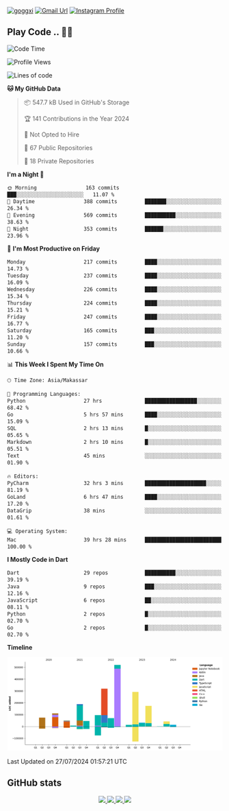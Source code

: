 [![goggxi](https://img.shields.io/badge/Portofolio-Goggxi-orange)](https://goggxi.github.io)
[![Gmail Url](https://img.shields.io/twitter/url?label=Goggxi@gmail.com&logo=gmail&style=social&url=http%3A%2F%2Fmailto%3Acontact.Goggxi@gmail.com)](mailto:Goggxi@gmail.com) [![Instagram Profile](https://img.shields.io/twitter/url?label=moh_rifkan&logo=instagram&style=social&url=https://www.instagram.com/moh_rifkan/)](https://www.instagram.com/moh_rifkan/)

## Play Code .. 💬🚀

<!-- [![Moh Rifkan GitHub stats](https://github-readme-stats.vercel.app/api?username=goggxi&count_private=true&show_icons=true&theme=dracula&custom_title=Goggxi%20Statistic%20🚀)](https://github.com/goggxi/goggxi)

[![Top Langs](https://github-readme-stats.vercel.app/api/top-langs/?username=goggxi&langs_count=8&layout=compact&show_icons=true&theme=dracula)](https://github.com/goggxi/goggxi) -->

<!--START_SECTION:waka-->
![Code Time](http://img.shields.io/badge/Code%20Time-3%2C038%20hrs%2059%20mins-blue)

![Profile Views](http://img.shields.io/badge/Profile%20Views-0-blue)

![Lines of code](https://img.shields.io/badge/From%20Hello%20World%20I%27ve%20Written-2.0%20million%20lines%20of%20code-blue)

**🐱 My GitHub Data** 

> 📦 547.7 kB Used in GitHub's Storage 
 > 
> 🏆 141 Contributions in the Year 2024
 > 
> 🚫 Not Opted to Hire
 > 
> 📜 67 Public Repositories 
 > 
> 🔑 18 Private Repositories 
 > 
**I'm a Night 🦉** 

```text
🌞 Morning                163 commits         ███░░░░░░░░░░░░░░░░░░░░░░   11.07 % 
🌆 Daytime                388 commits         ███████░░░░░░░░░░░░░░░░░░   26.34 % 
🌃 Evening                569 commits         ██████████░░░░░░░░░░░░░░░   38.63 % 
🌙 Night                  353 commits         ██████░░░░░░░░░░░░░░░░░░░   23.96 % 
```
📅 **I'm Most Productive on Friday** 

```text
Monday                   217 commits         ████░░░░░░░░░░░░░░░░░░░░░   14.73 % 
Tuesday                  237 commits         ████░░░░░░░░░░░░░░░░░░░░░   16.09 % 
Wednesday                226 commits         ████░░░░░░░░░░░░░░░░░░░░░   15.34 % 
Thursday                 224 commits         ████░░░░░░░░░░░░░░░░░░░░░   15.21 % 
Friday                   247 commits         ████░░░░░░░░░░░░░░░░░░░░░   16.77 % 
Saturday                 165 commits         ███░░░░░░░░░░░░░░░░░░░░░░   11.20 % 
Sunday                   157 commits         ███░░░░░░░░░░░░░░░░░░░░░░   10.66 % 
```


📊 **This Week I Spent My Time On** 

```text
🕑︎ Time Zone: Asia/Makassar

💬 Programming Languages: 
Python                   27 hrs              █████████████████░░░░░░░░   68.42 % 
Go                       5 hrs 57 mins       ████░░░░░░░░░░░░░░░░░░░░░   15.09 % 
SQL                      2 hrs 13 mins       █░░░░░░░░░░░░░░░░░░░░░░░░   05.65 % 
Markdown                 2 hrs 10 mins       █░░░░░░░░░░░░░░░░░░░░░░░░   05.51 % 
Text                     45 mins             ░░░░░░░░░░░░░░░░░░░░░░░░░   01.90 % 

🔥 Editors: 
PyCharm                  32 hrs 3 mins       ████████████████████░░░░░   81.19 % 
GoLand                   6 hrs 47 mins       ████░░░░░░░░░░░░░░░░░░░░░   17.20 % 
DataGrip                 38 mins             ░░░░░░░░░░░░░░░░░░░░░░░░░   01.61 % 

💻 Operating System: 
Mac                      39 hrs 28 mins      █████████████████████████   100.00 % 
```

**I Mostly Code in Dart** 

```text
Dart                     29 repos            ██████████░░░░░░░░░░░░░░░   39.19 % 
Java                     9 repos             ███░░░░░░░░░░░░░░░░░░░░░░   12.16 % 
JavaScript               6 repos             ██░░░░░░░░░░░░░░░░░░░░░░░   08.11 % 
Python                   2 repos             █░░░░░░░░░░░░░░░░░░░░░░░░   02.70 % 
Go                       2 repos             █░░░░░░░░░░░░░░░░░░░░░░░░   02.70 % 
```



**Timeline**

![Lines of Code chart](https://raw.githubusercontent.com/Goggxi/Goggxi/main/assets/bar_graph.png)


 Last Updated on 27/07/2024 01:57:21 UTC
<!--END_SECTION:waka-->

## GitHub stats

<p align="center">
  <a href="https://github.com/goggxi">
    <img src="http://github-profile-summary-cards.vercel.app/api/cards/profile-details?username=goggxi&theme=transparent" />
  </a>
  <a href="https://github.com/goggxi">
    <img src="https://github-readme-streak-stats.herokuapp.com/?user=goggxi&hide_border=true&card_width=338&theme=transparent" />
  </a>
  <a href="https://github.com/goggxi">
    <img src="http://github-profile-summary-cards.vercel.app/api/cards/stats?username=goggxi&theme=transparent" />
  </a>
  <a href="https://github.com/goggxi">
    <img src="https://github-readme-stats.vercel.app/api/top-langs/?username=goggxi&langs_count=10&exclude_repo=&hide=c,makefile,html,css,sass,nix,nunjucks,tsql,dockerfile,shell&card_width=699&hide_border=true&theme=transparent" />
  </a>
  <!-- <br/>
  <a href="https://github.com/goggxi">
    <img src="https://komarev.com/ghpvc/?username=goggxi&color=blue&style=flat" />
  </a> -->
</p>
